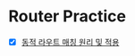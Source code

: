 # Router Practice

- [x] [동적 라우트 매칭 원리 및 적용](https://router.vuejs.org/guide/essentials/dynamic-matching.html)
